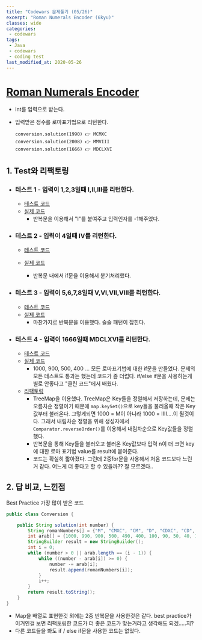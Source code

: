 ```yaml
---
title: "Codewars 문제풀기 (05/26)"
excerpt: "Roman Numerals Encoder (6kyu)"
classes: wide
categories:
 - codewars
tags:
 - Java
 - codewars
 - coding test
last_modified_at: 2020-05-26
---
```




# [Roman Numerals Encoder](https://www.codewars.com/kata/51b62bf6a9c58071c600001b/train/java)

* int를 입력으로 받는다.

* 입력받은 정수를 로마표기법으로 리턴한다.

  ``` 
  conversion.solution(1990) 👉 MCMXC
  conversion.solution(2008) 👉 MMVIII
  conversion.solution(1666) 👉 MDCLXVI
  ```

  


## 1. Test와 리팩토링

* ### 테스트 1 - 입력이 1,2,3일때 I,II,III를 리턴한다.

  * [테스트 코드](https://github.com/JinHoooooou/codeWarsChallenge/commit/0632814439363114fc77c81a07d1316de6771e53)
  * [실제 코드](https://github.com/JinHoooooou/codeWarsChallenge/commit/13258757f4c652af0dc0d8fb5568caff8ca89b7d)
    * 반복문을 이용해서 "I"를 붙여주고 입력인자를 -1해주었다.

* ### 테스트 2 - 입력이 4일때 IV를 리턴한다.

  * [테스트 코드](https://github.com/JinHoooooou/codeWarsChallenge/commit/95953a01cb5022422b7fd66570fb5402751416b6)

  * [실제 코드](https://github.com/JinHoooooou/codeWarsChallenge/commit/97162c766d85e04d0ac61daeb78a89a962eb8fbf)
    * 반복문 내에서 if문을 이용해서 분기처리했다.
  
* ### 테스트 3 - 입력이 5,6,7,8일때 V,VI,VII,VIII를 리턴한다.

  * [테스트 코드](https://github.com/JinHoooooou/codeWarsChallenge/commit/5ba92d822eb3ceeda6e81be200dd0cb646a8fd67)
  * [실제 코드](https://github.com/JinHoooooou/codeWarsChallenge/commit/07fb096f9be302bc1178f3a20a14d52ba83e35ab)
    * 마찬가지로 반복문을 이용했다. 슬슬 패턴이 잡힌다.

* ### 테스트 4 - 입력이 1666일때 MDCLXVI를 리턴한다.

  * [테스트 코드](https://github.com/JinHoooooou/codeWarsChallenge/commit/1bb040e38302d4d9c914cc55a27b07ded80a89bf)
  * [실제 코드](https://github.com/JinHoooooou/codeWarsChallenge/commit/db3523457306cdacb67f6cd72e19594c76978e7e)
    * 1000, 900, 500, 400 ... 모든 로마표기법에 대한 if문을 만들었다. 문제의 모든 테스트도 통과는 했는데 코드가 좀 더럽다. if/else if문을 사용하는게 별로 안좋다고 "클린 코드"에서 배웠다.
  * [리팩토링](https://github.com/JinHoooooou/codeWarsChallenge/commit/b5a3d0f0fafc2fbc4e0b3c3893e085048f238903)
    * TreeMap을 이용했다. TreeMap은 Key들을 정렬해서 저장하는데, 문제는 오름차순 정렬이기 때문에 `map.keySet()`으로 key들을 불러올때 작은 Key값부터 불러온다. 그렇게되면 1000 = M이 아니라 1000 = IIII....이 될것이다. 그래서 내림차순 정렬을 위해 생성자에서 `Comparator.reverseOrder()`를 이용해서 내림차순으로 Key값들을 정렬했다.
    * 반복문을 통해 Key들을 불러오고 불러온 Key값보다 입력 n이 더 크면 key에 대한 로마 표기법 value를 result에 붙여준다.
    * 코드는 확실히 짧아졌다. 그런데 2중for문을 사용해서 처음 코드보다 느린거 같다. 어느게 더 좋다고 할 수 있을까?? 잘 모르겠다..


## 2. 답 비교, 느낀점

Best Practice 가장 많이 받은 코드

```java
public class Conversion {

    public String solution(int number) {
        String romanNumbers[] = {"M", "CMXC", "CM", "D", "CDXC", "CD", "C", "XC", "L", "XL", "X", "IX", "V", "IV", "I"};
        int arab[] = {1000, 990, 900, 500, 490, 400, 100, 90, 50, 40, 10, 9, 5, 4, 1};
        StringBuilder result = new StringBuilder();
        int i = 0;
        while (number > 0 || arab.length == (i - 1)) {
            while ((number - arab[i]) >= 0) {
                number -= arab[i];
                result.append(romanNumbers[i]);
            }
            i++;
        }
        return result.toString();
    }
}
```

* Map을 배열로 표현한것 외에는 2중 반복문을 사용한것은 같다. best practice가 이거인걸 보면 리팩토링한 코드가 더 좋은 코드가 맞는거라고 생각해도 되겠.....지?
* 다른 코드들을 봐도 if / else if문을 사용한 코드는 없었다.